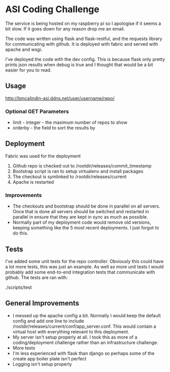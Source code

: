 # ASI Coding Challenge

The service is being hosted on my raspberry pi so I apologise if it seems a bit slow. If it goes down for any reason drop me an email.

The code was written using flask and flask-restful, and the requests library for communicating with github. It is deployed with fabric and served with apache and wsgi.

I've deployed the code with the dev config. This is because flask only pretty prints json results when debug is true and I thought that would be a bit easier for you to read.

## Usage
http://bmcalindin-asi.ddns.net/user/username/repo/

### Optional GET Parameters
* limit - integer - the maximum number of repos to show
* orderby - the field to sort the results by

## Deployment
Fabric was used for the deployment

1. Github repo is checked out to /rootdir/releases/commit_timestamp
2. Bootstrap script is ran to setup virtualenv and install packages
3. The checkout is symlinked to /rootdir/releases/current
4. Apache is restarted

### Improvements

* The checkouts and bootstrap should be done in parallel on all servers. Once that is done all servers should be switched and restarted in parallel in ensure that they are kept in sync as much as possible.
* Normally part of my deployment code would remove old versions, keeping something like the 5 most recent deployments. I just forgot to do this.

## Tests

I've added some unit tests for the repo controller. Obviously this could have a lot more tests, this was just an example. As well as more unit tests I
would probably add some end-to-end integration tests that communicate with github. The tests are ran with:

./scripts/test

## General Improvements

* I messed up the apache config a bit. Normally I would keep the default config and add one line to include /rootdir/releases/current/conf/app_server.conf. This would contain a virtual host with everything relevant to this deployment.
* My server isn't setup properly at all. I took this as more of a coding/deployment challenge rather than an infrastructure challenge.
* More tests
* I'm less experienced with flask than django so perhaps some of the create app boiler plate isn't perfect
* Logging isn't setup properly
